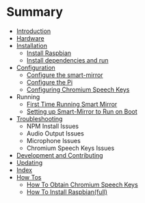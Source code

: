 # Summary

* [Introduction](README.md)
* [Hardware](docs/hardware.md)
* [Installation](docs/installation.md)
   * [Install Raspbian](docs/installing_raspbianmd.md)
   * [Install dependencies and run](docs/install_dependencies_and_run.md)
* [Configuration](docs/configuration.md)
   * [Configure the smart-mirror](docs/configure_the_mirror.md)
   * [Configure the Pi](docs/configure_the_pi.md)
   * [Configuring Chromium Speech Keys](docs/chromium_speech_keys.md)
* Running
   * [First Time Running Smart Mirror](first_time_running_smart_mirror.md)
   * [Setting up Smart-Mirror to Run on Boot](setting_up_smart-mirror_to_run_on_boot.md)
* [Troubleshooting](docs/troubleshooting.md)
   * NPM Install Issues
   * Audio Output Issues
   * Microphone Issues
   * Chromium Speech Keys Issues
* [Development and Contributing](docs/development_and_contributing.md)
* [Updating](docs/updating.md)
* [Index](SUMMARY.md)
* [How Tos](docs/how_tos.md)
   * [How To Obtain Chromium Speech Keys](docs/howto/how_to_obtain_chromium_speech_keys.md)
   * [How To Install Raspbian(full)](docs/howto/how_to_install_raspbianfull.md)

